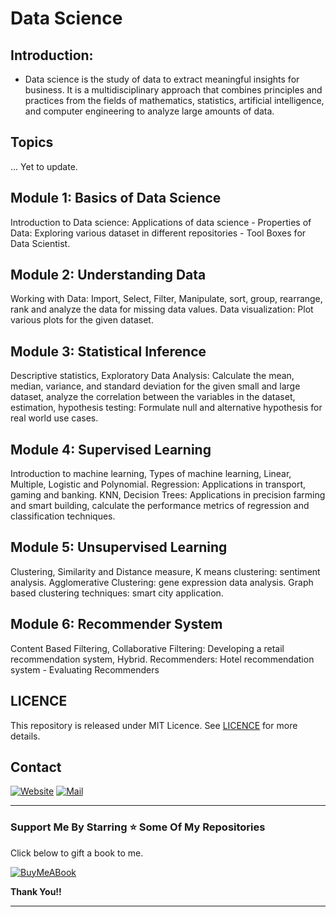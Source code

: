 # Data Science 

## Introduction: 
 - Data science is the study of data to extract meaningful insights for business. It is a multidisciplinary approach that combines principles and practices from the fields of mathematics, statistics, artificial intelligence, and computer engineering to analyze large amounts of data.

## Topics 

... Yet to update. 

## Module 1: Basics of Data Science 

Introduction to Data science: Applications of data science - Properties of Data: Exploring various dataset in different repositories - Tool Boxes for Data Scientist.

## Module 2: Understanding Data 

Working with Data: Import, Select, Filter, Manipulate, sort, group, rearrange, rank and analyze the data for missing data values. Data visualization: Plot various plots for the given dataset. 

## Module 3: Statistical Inference 

Descriptive statistics, Exploratory Data Analysis: Calculate the mean, median, variance, and standard deviation for the given small and large dataset, analyze the correlation between the variables in the dataset, estimation, hypothesis testing: Formulate null and alternative hypothesis for real world use cases. 

## Module 4: Supervised Learning 

Introduction to machine learning, Types of machine learning, Linear, Multiple, Logistic and Polynomial. Regression: Applications in transport, gaming and banking. KNN, Decision Trees: Applications in precision farming and smart building, calculate the performance metrics of regression and classification techniques.

## Module 5: Unsupervised Learning

Clustering, Similarity and Distance measure, K means clustering: sentiment analysis. Agglomerative Clustering: gene expression data analysis. Graph based clustering techniques: smart city application.

## Module 6: Recommender System

Content Based Filtering, Collaborative Filtering: Developing a retail recommendation system, Hybrid. Recommenders: Hotel recommendation system - Evaluating Recommenders

## LICENCE 

This repository is released under MIT Licence. See [LICENCE](/LICENCE) for more details. 

## Contact

[![Website](https://img.shields.io/badge/website-000000?style=for-the-badge&logo=About.me&logoColor=white)](https://rubangino.in/)
[![Mail](https://img.shields.io/badge/Gmail-D14836?style=for-the-badge&logo=gmail&logoColor=white)](mailto:info@rubangino.in)


<hr/>

### Support Me By Starring ⭐ Some Of My Repositories

Click below to gift a book to me.

[![BuyMeABook](https://img.shields.io/badge/Buy%20Me%20a%20Book-ffdd00?style=for-the-badge&logo=buy-me-a-book&logoColor=black)
](https://bit.ly/3M5jxLd)

**Thank You!!**

<hr/>
